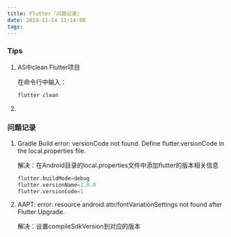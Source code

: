 ```yaml
---
title: Flutter『问题记录』
date: 2019-11-14 11:14:08
tags:
---
```




### Tips

1. AS中clean Flutter项目

   在命令行中输入：

   ```java
   flutter clean
   ```

2. 



### 问题记录

1. Gradle Build error: versionCode not found. Define flutter.versionCode in the local.properties file.

   解决：在Android目录的local.properties文件中添加flutter的版本相关信息

   ```dart
   flutter.buildMode=debug
   flutter.versionName=1.0.0
   flutter.versionCode=1
   ```

2. AAPT: error: resource android:attr/fontVariationSettings not found after Flutter Upgrade.

   解决：设置compileSdkVersion到对应的版本

